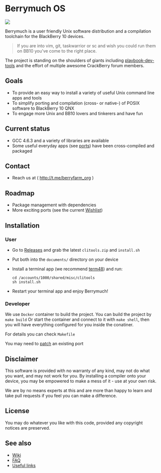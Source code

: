 # Berrymuch OS

<img src="https://user-images.githubusercontent.com/58649917/71549878-2a45fc00-2a19-11ea-8db8-10c92f3700ec.png"/>

Berrymuch is a user friendly Unix software distribution and a compilation toolchain for the BlackBerry 10 devices.

> If you are into vim, git, taskwarrior or sc and wish you could run them on BB10 you've come to the right place.

The project is standing on the shoulders of giants including [playbook-dev-tools](https://github.com/mordak/playbook-dev-tools) and the effort of multiple awesome CrackBerry forum members.

## Goals

* To provide an easy way to install a variety of useful Unix command line apps and tools
* To simplify porting and compilation (cross- or native-) of POSIX software to BlackBerry 10 QNX
* To engage more Unix and BB10 lovers and tinkerers and have fun
 
## Current status

* GCC 4.6.3 and a variety of libraries are available
* Some useful everyday apps (see [ports](https://github.com/BerryFarm/berrymuch/tree/master/ports)) have been cross-compiled and packaged

## Contact

* Reach us at ( http://t.me/berryfarm_org )

## Roadmap

- Package management with dependencies
- More exciting ports (see the current [Wishlist](https://github.com/BerryFarm/berrymuch/wiki/Wishlist))

## Installation

### User

* Go to [Releases](https://github.com/berryamin/berrymuch/releases) and grab the latest `clitools.zip` and `install.sh`
* Put both into the `documents/` directory on your device
* Install a terminal app (we recommend [term48](https://appworld.blackberry.com/webstore/content/26272878/?lang=en)) and run:

  ```
  cd /accounts/1000/shared/misc/clitools
  sh install.sh
  ```
* Restart your terminal app and enjoy Berrymuch!

### Developer

We use `Docker` container to build the project.
You can build the project by `make build`
Or start the container and connect to it with `make shell`, then you will have everything configured for you inside the conatiner.

For details you can check `Makefile`

You may need to [patch](https://github.com/BerryFarm/berrymuch/wiki/Git-Workflow-HOWTO-create-a-patch-easily-using-git) an existing port


## Disclaimer

This software is provided with no warranty of any kind, may not do what you want, and may not work for you. By installing a compiler onto your device, you may be empowered to make a mess of it - use at your own risk.

We are by no means experts at this and are more than happy to learn and take pull requests if you feel you can make a difference.

## License

You may do whatever you like with this code, provided any copyright notices are preserved.

## See also

* [Wiki](https://github.com/BerryFarm/berrymuch/wiki)
* [FAQ](https://github.com/BerryFarm/berrymuch/wiki/FAQ)
* [Useful links](https://github.com/BerryFarm/berrymuch/wiki/Useful-links)
